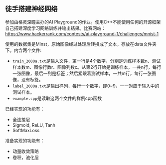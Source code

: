 ## 徒手搭建神经网络

参加由格灵深瞳主办的AI Playground的作业。使用C++不能使用任何的开源框架自己搭建深度学习网络训练并输出结果。比赛网站：https://www.hackerrank.com/contests/ai-playground-1/challenges/mnist-1

使用的数据集是Minst，原始图像经过处理后转换成了文本，存放在data文件夹下。内含两个文件:

* `train_2000a.txt`是输入文件，第一行是4个数字，分别是训练样本数n、测试样本数m、图像行数r、图像列数c。从第2行开始是训练样本，一共n行，每行一张图像，最后一列是标签；然后紧跟着测试样本，一共m行，每行一张图像，没有标签。
* `label_2000a.txt`是输出样列，每行一个数字，即0~9，一一对应于输入中的测试样本。
* `example.cpp`是读取这两个文件的样例cpp函数

已经实现的功能有：

* 全连接层
* Sigmoid, ReLU, Tanh
* SoftMaxLoss 

准备实现的功能有：

* 动量收敛策略
* 卷积，池化层
